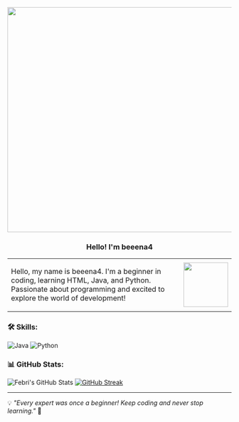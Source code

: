 
<p align="center">
  <img src="https://media.giphy.com/media/VbjGDid2RXgTjheXo2/giphy.gif" width="900" height="506">
</p>

<h3 align="center">
  Hello! I'm beeena4
</h3>

<div align="left">
  <table>
    <tr>
      <td>
        <p>
          Hello, my name is beeena4. I'm a beginner in coding, learning HTML, Java, and Python. 
          Passionate about programming and excited to explore the world of development!
        </p>
      </td>
      <td>
        <img src="https://media.giphy.com/media/7DxEk8Nm2fOjy06jtP/giphy.gif" width="100">
      </td>
    </tr>
  </table>
</div>


### 🛠️ Skills:
![Java](https://img.shields.io/badge/Java-007396?style=for-the-badge&logo=java&logoColor=white)
![Python](https://img.shields.io/badge/Python-3776AB?style=for-the-badge&logo=python&logoColor=white)

### 📊 GitHub Stats:
![Febri's GitHub Stats](https://github-readme-stats.vercel.app/api?username=beeena4&show_icons=true&theme=radical)
[![GitHub Streak](https://streak-stats.demolab.com/?user=beeena4&theme=radical)](https://git.io/streak-stats)


---
💡 *"Every expert was once a beginner! Keep coding and never stop learning."* 🚀
